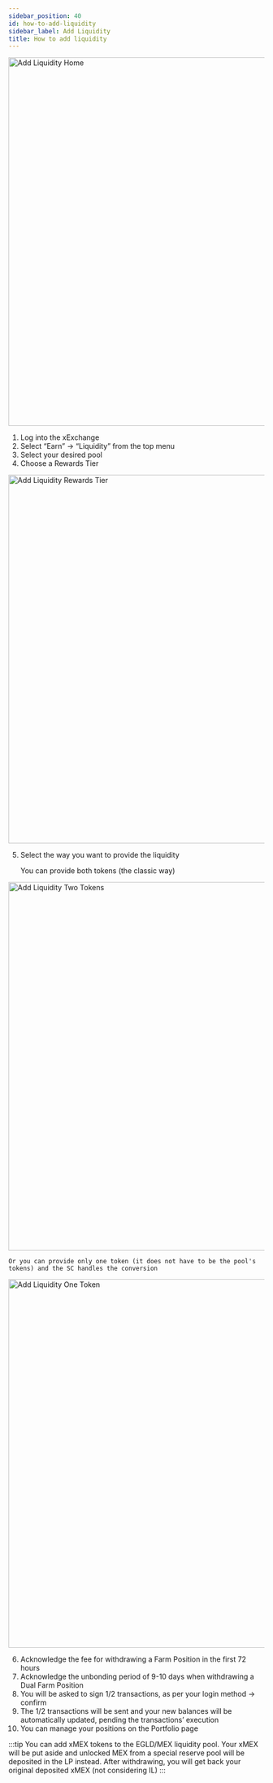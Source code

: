 ```yaml
---
sidebar_position: 40
id: how-to-add-liquidity
sidebar_label: Add Liquidity
title: How to add liquidity
---
```


<div style={{ textAlign: 'center' }}>
    <img src="/docs/how-to/add-liquidity/home.png" alt="Add Liquidity Home" width="724" />
</div>

1. Log into the xExchange
2. Select “Earn” -> “Liquidity” from the top menu
3. Select your desired pool
4. Choose a Rewards Tier

<div style={{ textAlign: 'center' }}>
    <img src="/docs/how-to/add-liquidity/rewards-tier.png" alt="Add Liquidity Rewards Tier" width="724" />
</div>

5. Select the way you want to provide the liquidity

   You can provide both tokens (the classic way)

<div style={{ textAlign: 'center' }}>
    <img src="/docs/how-to/add-liquidity/two-tokens.png" alt="Add Liquidity Two Tokens" width="724" />
</div>

    Or you can provide only one token (it does not have to be the pool's tokens) and the SC handles the conversion

<div style={{ textAlign: 'center' }}>
    <img src="/docs/how-to/add-liquidity/one-token.png" alt="Add Liquidity One Token" width="724" />
</div>

6. Acknowledge the fee for withdrawing a Farm Position in the first 72 hours
7. Acknowledge the unbonding period of 9-10 days when withdrawing a Dual Farm Position
8. You will be asked to sign 1/2 transactions, as per your login method -> confirm
9. The 1/2 transactions will be sent and your new balances will be automatically updated, pending the transactions’ execution
10. You can manage your positions on the Portfolio page

:::tip
You can add xMEX tokens to the EGLD/MEX liquidity pool. Your xMEX will be put aside and unlocked MEX from a special reserve pool will be deposited in the LP instead.
After withdrawing, you will get back your original deposited xMEX (not considering IL)
:::
